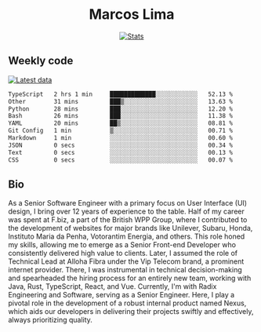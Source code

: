 <div align="center">
  <h1>Marcos Lima</h1>
  
  <a href="https://skvggor.dev">
    <img src="https://github.com/skvggor/skvggor/assets/958723/3c85f137-8d74-4cc8-a2b1-877784f3e44d" alt="Stats" />
  </a>
</div>

## Weekly code

[![Latest data](https://github.com/skvggor/skvggor/actions/workflows/main.yml/badge.svg)](https://github.com/skvggor/skvggor/actions/workflows/main.yml)

<!--START_SECTION:waka-->

```txt
TypeScript   2 hrs 1 min     █████████████░░░░░░░░░░░░   52.13 %
Other        31 mins         ███▒░░░░░░░░░░░░░░░░░░░░░   13.63 %
Python       28 mins         ███░░░░░░░░░░░░░░░░░░░░░░   12.20 %
Bash         26 mins         ███░░░░░░░░░░░░░░░░░░░░░░   11.38 %
YAML         20 mins         ██▒░░░░░░░░░░░░░░░░░░░░░░   08.81 %
Git Config   1 min           ▒░░░░░░░░░░░░░░░░░░░░░░░░   00.71 %
Markdown     1 min           ░░░░░░░░░░░░░░░░░░░░░░░░░   00.60 %
JSON         0 secs          ░░░░░░░░░░░░░░░░░░░░░░░░░   00.34 %
Text         0 secs          ░░░░░░░░░░░░░░░░░░░░░░░░░   00.13 %
CSS          0 secs          ░░░░░░░░░░░░░░░░░░░░░░░░░   00.07 %
```

<!--END_SECTION:waka-->

## Bio

<p>As a Senior Software Engineer with a primary focus on User Interface (UI) design, I bring over 12 years of experience to the table. Half of my career was spent at F.biz, a part of the British WPP Group, where I contributed to the development of websites for major brands like Unilever, Subaru, Honda, Instituto Maria da Penha, Votorantim Energia, and others. This role honed my skills, allowing me to emerge as a Senior Front-end Developer who consistently delivered high value to clients. Later, I assumed the role of Technical Lead at Alloha Fibra under the Vip Telecom brand, a prominent internet provider. There, I was instrumental in technical decision-making and spearheaded the hiring process for an entirely new team, working with Java, Rust, TypeScript, React, and Vue. Currently, I'm with Radix Engineering and Software, serving as a Senior Engineer. Here, I play a pivotal role in the development of a robust internal product named Nexus, which aids our developers in delivering their projects swiftly and effectively, always prioritizing quality.</p>

<!-- </details> -->

<!-- <div align="center">
  <h2>🤖 Recent Code Activity</h2>
  <img width="500" src="https://github-readme-stats.vercel.app/api/wakatime?username=skvggor&hide_title=true&layout=compact&theme=transparent" alt="Wakatime Stats" />
</div>

<br>

<div align="center">
  <h2>📈 GitHub Stats</h2>
  <img width="500" src="https://github-readme-stats.vercel.app/api?username=skvggor&show_icons=true&theme=transparent&hide_title=true&count_private=true" alt="GitHub Stats" />
</div>
 -->
